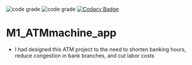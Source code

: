 ![code grade](https://api.codiga.io/project/31247/score/svg)
![code grade](https://api.codiga.io/project/31247/status/svg)
[![Codacy Badge](https://app.codacy.com/project/badge/Grade/f23202a5de8b4d639460dc2a81c2e10f)](https://www.codacy.com/gh/yeshwanth541/M1_ATMmachine_app/dashboard?utm_source=github.com&amp;utm_medium=referral&amp;utm_content=yeshwanth541/M1_ATMmachine_app&amp;utm_campaign=Badge_Grade)
# M1_ATMmachine_app


* I had designed this ATM project to the need to shorten banking hours, reduce congestion in bank branches, and cut labor costs


